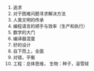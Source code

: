 1. 追求
2. 对于困难问题寻求解决方法
3. 人类文明的传承
4. 编程语言的顺手与效率（生产和执行）
5. 数学的大门
6. 编译器混蛋
7. 好的设计
8. 自下而上，全面
9. 对错，平衡
9. 工程：总体思维， 生物：种子，滚雪球